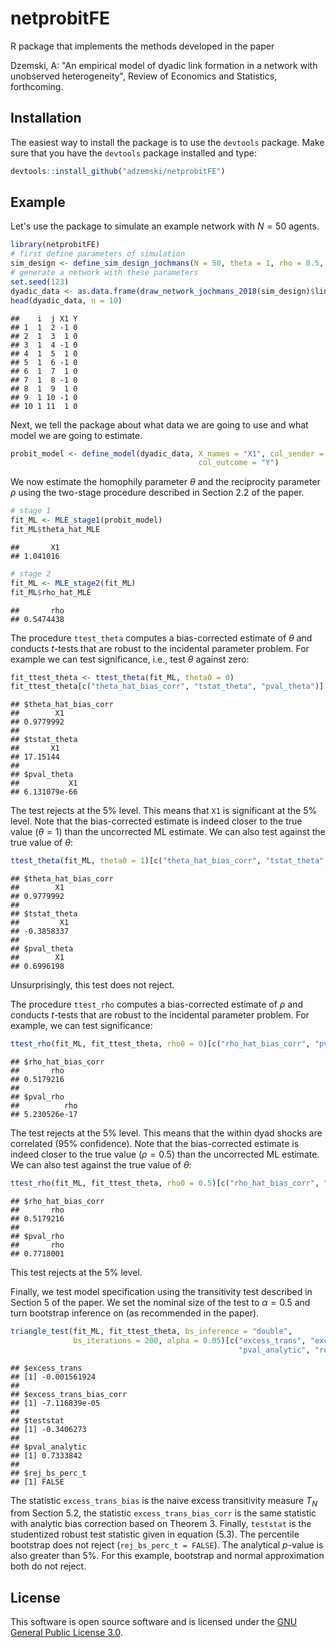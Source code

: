 netprobitFE
===========

R package that implements the methods developed in the paper

Dzemski, A: "An empirical model of dyadic link formation in a network with unobserved heterogeneity", Review of Economics and Statistics, forthcoming.

Installation
------------

The easiest way to install the package is to use the `devtools` package. Make sure that you have the `devtools` package installed and type:

``` r
devtools::install_github("adzemski/netprobitFE")
```

Example
-------

Let's use the package to simulate an example network with *N* = 50 agents.

``` r
library(netprobitFE)
# first define parameters of simulation
sim_design <- define_sim_design_jochmans(N = 50, theta = 1, rho = 0.5, type_C_N = "loglog")
# generate a network with these parameters
set.seed(123)
dyadic_data <- as.data.frame(draw_network_jochmans_2018(sim_design)$links)[, c("i", "j", "X1", "Y")]
head(dyadic_data, n = 10)
```

    ##    i  j X1 Y
    ## 1  1  2 -1 0
    ## 2  1  3  1 0
    ## 3  1  4 -1 0
    ## 4  1  5  1 0
    ## 5  1  6 -1 0
    ## 6  1  7  1 0
    ## 7  1  8 -1 0
    ## 8  1  9  1 0
    ## 9  1 10 -1 0
    ## 10 1 11  1 0

Next, we tell the package about what data we are going to use and what model we are going to estimate.

``` r
probit_model <- define_model(dyadic_data, X_names = "X1", col_sender = "i", col_receiver = "j",
                                          col_outcome = "Y")
```

We now estimate the homophily parameter *θ* and the reciprocity parameter *ρ* using the two-stage procedure described in Section 2.2 of the paper.

``` r
# stage 1
fit_ML <- MLE_stage1(probit_model)
fit_ML$theta_hat_MLE
```

    ##       X1 
    ## 1.041016

``` r
# stage 2
fit_ML <- MLE_stage2(fit_ML)
fit_ML$rho_hat_MLE
```

    ##       rho 
    ## 0.5474438

The procedure `ttest_theta` computes a bias-corrected estimate of *θ* and conducts *t*-tests that are robust to the incidental parameter problem. For example we can test significance, i.e., test *θ* against zero:

``` r
fit_ttest_theta <- ttest_theta(fit_ML, theta0 = 0)
fit_ttest_theta[c("theta_hat_bias_corr", "tstat_theta", "pval_theta")]
```

    ## $theta_hat_bias_corr
    ##        X1 
    ## 0.9779992 
    ## 
    ## $tstat_theta
    ##       X1 
    ## 17.15144 
    ## 
    ## $pval_theta
    ##           X1 
    ## 6.131079e-66

The test rejects at the 5% level. This means that `X1` is significant at the 5% level. Note that the bias-corrected estimate is indeed closer to the true value (*θ* = 1) than the uncorrected ML estimate. We can also test against the true value of *θ*:

``` r
ttest_theta(fit_ML, theta0 = 1)[c("theta_hat_bias_corr", "tstat_theta", "pval_theta")]
```

    ## $theta_hat_bias_corr
    ##        X1 
    ## 0.9779992 
    ## 
    ## $tstat_theta
    ##         X1 
    ## -0.3858337 
    ## 
    ## $pval_theta
    ##        X1 
    ## 0.6996198

Unsurprisingly, this test does not reject.

The procedure `ttest_rho` computes a bias-corrected estimate of *ρ* and conducts *t*-tests that are robust to the incidental parameter problem. For example, we can test significance:

``` r
ttest_rho(fit_ML, fit_ttest_theta, rho0 = 0)[c("rho_hat_bias_corr", "pval_rho")]
```

    ## $rho_hat_bias_corr
    ##       rho 
    ## 0.5179216 
    ## 
    ## $pval_rho
    ##          rho 
    ## 5.230526e-17

The test rejects at the 5% level. This means that the within dyad shocks are correlated (95% confidence). Note that the bias-corrected estimate is indeed closer to the true value (*ρ* = 0.5) than the uncorrected ML estimate. We can also test against the true value of *θ*:

``` r
ttest_rho(fit_ML, fit_ttest_theta, rho0 = 0.5)[c("rho_hat_bias_corr", "pval_rho")]
```

    ## $rho_hat_bias_corr
    ##       rho 
    ## 0.5179216 
    ## 
    ## $pval_rho
    ##       rho 
    ## 0.7718001

This test rejects at the 5% level.

Finally, we test model specification using the transitivity test described in Section 5 of the paper. We set the nominal size of the test to *α* = 0.5 and turn bootstrap inference on (as recommended in the paper).

``` r
triangle_test(fit_ML, fit_ttest_theta, bs_inference = "double", 
              bs_iterations = 200, alpha = 0.05)[c("excess_trans", "excess_trans_bias_corr", "teststat",
                                                   "pval_analytic", "rej_bs_perc_t")]
```

    ## $excess_trans
    ## [1] -0.001561924
    ## 
    ## $excess_trans_bias_corr
    ## [1] -7.116839e-05
    ## 
    ## $teststat
    ## [1] -0.3406273
    ## 
    ## $pval_analytic
    ## [1] 0.7333842
    ## 
    ## $rej_bs_perc_t
    ## [1] FALSE

The statistic `excess_trans_bias` is the naive excess transitivity measure *T*<sub>*N*</sub> from Section 5.2, the statistic `excess_trans_bias_corr` is the same statistic with analytic bias correction based on Theorem 3. Finally, `teststat` is the studentized robust test statistic given in equation (5.3). The percentile bootstrap does not reject (`rej_bs_perc_t = FALSE`). The analytical *p*-value is also greater than 5%. For this example, bootstrap and normal approximation both do not reject.

License
-------

This software is open source software and is licensed under the [GNU General Public License 3.0](https://www.gnu.org/licenses/gpl-3.0.en.html).
